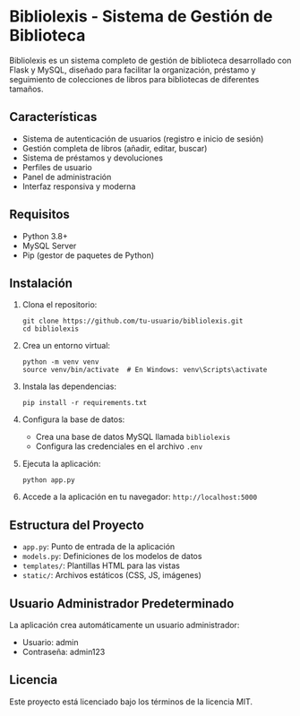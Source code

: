 # Bibliolexis - Sistema de Gestión de Biblioteca

Bibliolexis es un sistema completo de gestión de biblioteca desarrollado con Flask y MySQL, diseñado para facilitar la organización, préstamo y seguimiento de colecciones de libros para bibliotecas de diferentes tamaños.

## Características

- Sistema de autenticación de usuarios (registro e inicio de sesión)
- Gestión completa de libros (añadir, editar, buscar)
- Sistema de préstamos y devoluciones
- Perfiles de usuario
- Panel de administración
- Interfaz responsiva y moderna

## Requisitos

- Python 3.8+
- MySQL Server
- Pip (gestor de paquetes de Python)

## Instalación

1. Clona el repositorio:
   ```
   git clone https://github.com/tu-usuario/bibliolexis.git
   cd bibliolexis
   ```

2. Crea un entorno virtual:
   ```
   python -m venv venv
   source venv/bin/activate  # En Windows: venv\Scripts\activate
   ```

3. Instala las dependencias:
   ```
   pip install -r requirements.txt
   ```

4. Configura la base de datos:
   - Crea una base de datos MySQL llamada `bibliolexis`
   - Configura las credenciales en el archivo `.env`

5. Ejecuta la aplicación:
   ```
   python app.py
   ```

6. Accede a la aplicación en tu navegador: `http://localhost:5000`

## Estructura del Proyecto

- `app.py`: Punto de entrada de la aplicación
- `models.py`: Definiciones de los modelos de datos
- `templates/`: Plantillas HTML para las vistas
- `static/`: Archivos estáticos (CSS, JS, imágenes)

## Usuario Administrador Predeterminado

La aplicación crea automáticamente un usuario administrador:
- Usuario: admin
- Contraseña: admin123

## Licencia

Este proyecto está licenciado bajo los términos de la licencia MIT.